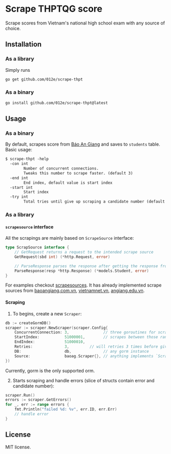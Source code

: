 # Scrape THPTQG score

Scrape scores from Vietnam's national high school exam with any source of choice.

## Installation

### As a library

Simply runs

```sh
go get github.com/012e/scrape-thpt
```

### As a binary

```sh
go install github.com/012e/scrape-thpt@latest
```

## Usage

### As a binary

By default, scrapes score from [Báo An Giang](https://baoangiang.com.vn/tra-cuu-diem-thi-thpt.html)
and saves to `students` table.
Basic usage:
```txt
$ scrape-thpt -help
  -con int
        Number of concurrent connections.
        Tweaks this number to scrape faster. (default 3)
  -end int
        End index, default value is start index
  -start int
        Start index
  -try int
        Total tries until give up scraping a candidate number (default 3)```
```

### As a library

#### `scrapesource` interface

All the scrapings are mainly based on `ScrapeSource` interface:
```go
type ScrapSource interface {
    // GetRequest returns a request to the intended scrape source
    GetRequest(sbd int) (*http.Request, error)

    // ParseResponse parses the response after getting the response from the requested source
    ParseResponse(resp *http.Response) (*models.Student, error)
}
```

For examples checkout [scrapesources](./scrapesources). It has already implemented
scrape sources from [baoangiang.com.vn](https://baoangiang.com.vn/tra-cuu-diem-thi-thpt.html),
[vietnamnet.vn](https://vietnamnet.vn/giao-duc/diem-thi/tra-cuu-diem-thi-tot-nghiep-thpt-2023),
[angiang.edu.vn](https://angiang.edu.vn/tra-cuu/diem-tot-nghiep-thpt).

#### Scraping

1. To begins, create a new `Scraper`:
```go
db := createGormDB()
scraper := scraper.NewScraper(scraper.Config{
    ConcurrentConnection: 3,               // three goroutines for scraping
    StartIndex:           51000001,        // scrapes between those range
    EndIndex:             51000010,
    Retries:              3,         // will retries 3 times before giving up
    DB:                   db,              // any gorm instance
    Source:               baoag.Scraper{}, // anything implements `ScrapeSource` interface
})
```
Currently, gorm is the only supported orm.

2. Starts scraping and handle errors (slice of structs contain error and candidate number):
```go
scraper.Run()
errors := scraper.GetErrors()
for _, err := range errors {
	fmt.Println("failed %d: %v", err.ID, err.Err)
	// handle error
}
```


## License

MIT license.